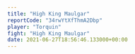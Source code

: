```yaml
---
title: "High King Maulgar"
reportCode: "34rwYtXfThmA2Dbp"
player: "Torquin"
fight: "High King Maulgar"
date: 2021-06-27T18:56:46.133000+00:00
---
```

